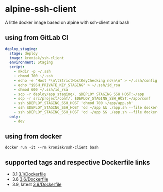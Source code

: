 # alpine-ssh-client

A little docker image based on alpine with ssh-client and bash

## using from GitLab CI

```yml
deploy_staging:
  stage: deploy
  image: kroniak/ssh-client
  environment: Staging
  script:
    - mkdir -p ~/.ssh
    - chmod 700 ~/.ssh
    - echo -e "Host *\n\tStrictHostKeyChecking no\n\n" > ~/.ssh/config
    - echo "$SSH_PRIVATE_KEY_STAGING" > ~/.ssh/id_rsa
    - chmod 600 ~/.ssh/id_rsa
    - scp -r deploy/app_staging/. $DEPLOY_STAGING_SSH_HOST:~/app
    - scp -r src/project/conf/. $DEPLOY_STAGING_SSH_HOST:~/app/conf
    - ssh $DEPLOY_STAGING_SSH_HOST 'chmod 700 ~/app/app.sh'
    - ssh $DEPLOY_STAGING_SSH_HOST 'cd ~/app && ./app.sh --file docker-compose-staging.yml up'
    - ssh $DEPLOY_STAGING_SSH_HOST 'cd ~/app && ./app.sh --file docker-compose-staging.yml update'
  only:
    - dev
```

## using from docker

`docker run -it --rm kroniak/ssh-client bash`

## supported tags and respective Dockerfile links

- 3.1 [3.1/Dockerfile](https://github.com/kroniak/alpine-ssh-client/blob/master/3.1/Dockerfile)
- 3.6 [3.6/Dockerfile](https://github.com/kroniak/alpine-ssh-client/blob/master/3.6/Dockerfile)
- 3.9, latest [3.9/Dockerfile](https://github.com/kroniak/alpine-ssh-client/blob/master/3.9/Dockerfile)
